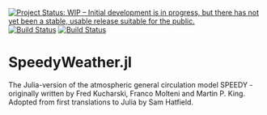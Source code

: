 [![Project Status: WIP – Initial development is in progress, but there has not yet been a stable, usable release suitable for the public.](https://www.repostatus.org/badges/latest/wip.svg)](https://www.repostatus.org/#wip)
[![Build Status](https://travis-ci.com/milankl/SpeedyWeather.jl.svg?branch=master)](https://travis-ci.com/milankl/SpeedyWeather.jl)
[![Build Status](https://ci.appveyor.com/api/projects/status/github/milankl/SpeedyWeather.jl?svg=true)](https://ci.appveyor.com/project/milankl/SpeedyWeather-jl)

# SpeedyWeather.jl

The Julia-version of the atmospheric general circulation model SPEEDY - originally written by Fred Kucharski, Franco Molteni and Martin P. King. Adopted from first translations to Julia by Sam Hatfield.
